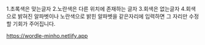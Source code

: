 1.초록색은 맞는글자
2.노란색은 다른 위치에 존재하는 글자
3.회색은 없는글자
4.회색으로 밝혀진 알파벳이나 노란색으로 밝힌 알파벳을 같은자리에 입력하면 그 자리만 수정할 기회가 주어집니다.

https://wordle-minho.netlify.app
